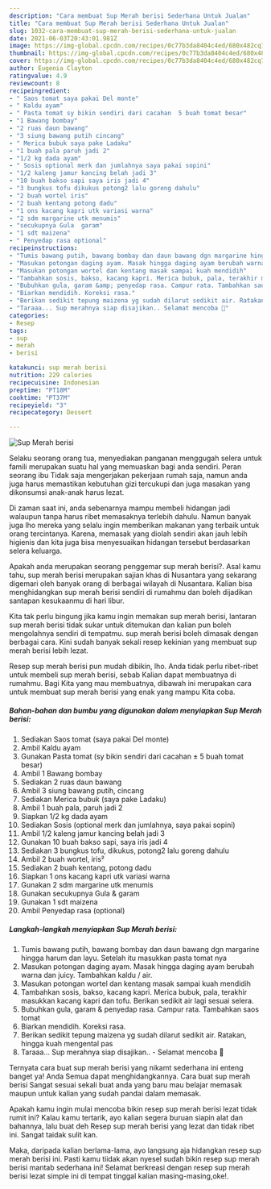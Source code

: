 ```yaml
---
description: "Cara membuat Sup Merah berisi Sederhana Untuk Jualan"
title: "Cara membuat Sup Merah berisi Sederhana Untuk Jualan"
slug: 1032-cara-membuat-sup-merah-berisi-sederhana-untuk-jualan
date: 2021-06-03T20:43:01.981Z
image: https://img-global.cpcdn.com/recipes/0c77b3da8404c4ed/680x482cq70/sup-merah-berisi-foto-resep-utama.jpg
thumbnail: https://img-global.cpcdn.com/recipes/0c77b3da8404c4ed/680x482cq70/sup-merah-berisi-foto-resep-utama.jpg
cover: https://img-global.cpcdn.com/recipes/0c77b3da8404c4ed/680x482cq70/sup-merah-berisi-foto-resep-utama.jpg
author: Eugenia Clayton
ratingvalue: 4.9
reviewcount: 8
recipeingredient:
- " Saos tomat saya pakai Del monte"
- " Kaldu ayam"
- " Pasta tomat sy bikin sendiri dari cacahan  5 buah tomat besar"
- "1 Bawang bombay"
- "2 ruas daun bawang"
- "3 siung bawang putih cincang"
- " Merica bubuk saya pake Ladaku"
- "1 buah pala paruh jadi 2"
- "1/2 kg dada ayam"
- " Sosis optional merk dan jumlahnya saya pakai sopini"
- "1/2 kaleng jamur kancing belah jadi 3"
- "10 buah bakso sapi saya iris jadi 4"
- "3 bungkus tofu dikukus potong2 lalu goreng dahulu"
- "2 buah wortel iris"
- "2 buah kentang potong dadu"
- "1 ons kacang kapri utk variasi warna"
- "2 sdm margarine utk menumis"
- "secukupnya Gula  garam"
- "1 sdt maizena"
- " Penyedap rasa optional"
recipeinstructions:
- "Tumis bawang putih, bawang bombay dan daun bawang dgn margarine hingga harum dan layu. Setelah itu masukkan pasta tomat nya"
- "Masukan potongan daging ayam. Masak hingga daging ayam berubah warna dan juicy. Tambahkan kaldu / air."
- "Masukan potongan wortel dan kentang masak sampai kuah mendidih"
- "Tambahkan sosis, bakso, kacang kapri. Merica bubuk, pala, terakhir masukkan kacang kapri dan tofu. Berikan sedikit air lagi sesuai selera."
- "Bubuhkan gula, garam &amp; penyedap rasa. Campur rata. Tambahkan saos tomat"
- "Biarkan mendidih. Koreksi rasa."
- "Berikan sedikit tepung maizena yg sudah dilarut sedikit air. Ratakan, hingga kuah mengental pas"
- "Taraaa... Sup merahnya siap disajikan.. Selamat mencoba 🙏"
categories:
- Resep
tags:
- sup
- merah
- berisi

katakunci: sup merah berisi 
nutrition: 229 calories
recipecuisine: Indonesian
preptime: "PT18M"
cooktime: "PT37M"
recipeyield: "3"
recipecategory: Dessert

---
```



![Sup Merah berisi](https://img-global.cpcdn.com/recipes/0c77b3da8404c4ed/680x482cq70/sup-merah-berisi-foto-resep-utama.jpg)

Selaku seorang orang tua, menyediakan panganan menggugah selera untuk famili merupakan suatu hal yang memuaskan bagi anda sendiri. Peran seorang ibu Tidak saja mengerjakan pekerjaan rumah saja, namun anda juga harus memastikan kebutuhan gizi tercukupi dan juga masakan yang dikonsumsi anak-anak harus lezat.

Di zaman  saat ini, anda sebenarnya mampu membeli hidangan jadi walaupun tanpa harus ribet memasaknya terlebih dahulu. Namun banyak juga lho mereka yang selalu ingin memberikan makanan yang terbaik untuk orang tercintanya. Karena, memasak yang diolah sendiri akan jauh lebih higienis dan kita juga bisa menyesuaikan hidangan tersebut berdasarkan selera keluarga. 



Apakah anda merupakan seorang penggemar sup merah berisi?. Asal kamu tahu, sup merah berisi merupakan sajian khas di Nusantara yang sekarang digemari oleh banyak orang di berbagai wilayah di Nusantara. Kalian bisa menghidangkan sup merah berisi sendiri di rumahmu dan boleh dijadikan santapan kesukaanmu di hari libur.

Kita tak perlu bingung jika kamu ingin memakan sup merah berisi, lantaran sup merah berisi tidak sukar untuk ditemukan dan kalian pun boleh mengolahnya sendiri di tempatmu. sup merah berisi boleh dimasak dengan berbagai cara. Kini sudah banyak sekali resep kekinian yang membuat sup merah berisi lebih lezat.

Resep sup merah berisi pun mudah dibikin, lho. Anda tidak perlu ribet-ribet untuk membeli sup merah berisi, sebab Kalian dapat membuatnya di rumahmu. Bagi Kita yang mau membuatnya, dibawah ini merupakan cara untuk membuat sup merah berisi yang enak yang mampu Kita coba.

<!--inarticleads1-->

##### Bahan-bahan dan bumbu yang digunakan dalam menyiapkan Sup Merah berisi:

1. Sediakan  Saos tomat (saya pakai Del monte)
1. Ambil  Kaldu ayam
1. Gunakan  Pasta tomat (sy bikin sendiri dari cacahan ± 5 buah tomat besar)
1. Ambil 1 Bawang bombay
1. Sediakan 2 ruas daun bawang
1. Ambil 3 siung bawang putih, cincang
1. Sediakan  Merica bubuk (saya pake Ladaku)
1. Ambil 1 buah pala, paruh jadi 2
1. Siapkan 1/2 kg dada ayam
1. Sediakan  Sosis (optional merk dan jumlahnya, saya pakai sopini)
1. Ambil 1/2 kaleng jamur kancing belah jadi 3
1. Gunakan 10 buah bakso sapi, saya iris jadi 4
1. Sediakan 3 bungkus tofu, dikukus, potong2 lalu goreng dahulu
1. Ambil 2 buah wortel, iris²
1. Sediakan 2 buah kentang, potong dadu
1. Siapkan 1 ons kacang kapri utk variasi warna
1. Gunakan 2 sdm margarine utk menumis
1. Gunakan secukupnya Gula &amp; garam
1. Gunakan 1 sdt maizena
1. Ambil  Penyedap rasa (optional)




<!--inarticleads2-->

##### Langkah-langkah menyiapkan Sup Merah berisi:

1. Tumis bawang putih, bawang bombay dan daun bawang dgn margarine hingga harum dan layu. Setelah itu masukkan pasta tomat nya
1. Masukan potongan daging ayam. Masak hingga daging ayam berubah warna dan juicy. Tambahkan kaldu / air.
1. Masukan potongan wortel dan kentang masak sampai kuah mendidih
1. Tambahkan sosis, bakso, kacang kapri. Merica bubuk, pala, terakhir masukkan kacang kapri dan tofu. Berikan sedikit air lagi sesuai selera.
1. Bubuhkan gula, garam &amp; penyedap rasa. Campur rata. Tambahkan saos tomat
1. Biarkan mendidih. Koreksi rasa.
1. Berikan sedikit tepung maizena yg sudah dilarut sedikit air. Ratakan, hingga kuah mengental pas
1. Taraaa... Sup merahnya siap disajikan.. - Selamat mencoba 🙏




Ternyata cara buat sup merah berisi yang nikamt sederhana ini enteng banget ya! Anda Semua dapat menghidangkannya. Cara buat sup merah berisi Sangat sesuai sekali buat anda yang baru mau belajar memasak maupun untuk kalian yang sudah pandai dalam memasak.

Apakah kamu ingin mulai mencoba bikin resep sup merah berisi lezat tidak rumit ini? Kalau kamu tertarik, ayo kalian segera buruan siapin alat dan bahannya, lalu buat deh Resep sup merah berisi yang lezat dan tidak ribet ini. Sangat taidak sulit kan. 

Maka, daripada kalian berlama-lama, ayo langsung aja hidangkan resep sup merah berisi ini. Pasti kamu tiidak akan nyesel sudah bikin resep sup merah berisi mantab sederhana ini! Selamat berkreasi dengan resep sup merah berisi lezat simple ini di tempat tinggal kalian masing-masing,oke!.

